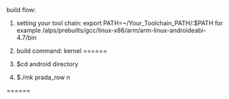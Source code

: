 build flow:

1. setting your tool chain:
export PATH=~/Your_Toolchain_PATH/:$PATH
for example /alps/prebuilts/gcc/linux-x86/arm/arm-linux-androideabi-4.7/bin

2. build command:
kernel
======
1. $cd android directory
2. $./mk prada_row n

======

